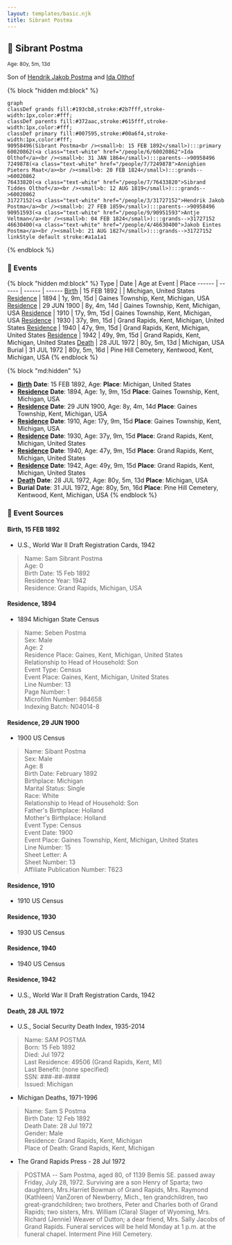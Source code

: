 ```yaml
---
layout: templates/basic.njk
title: Sibrant Postma
---
```

## 🔵 Sibrant Postma
<small>Age: 80y, 5m, 13d</small>

Son of [Hendrik Jakob Postma](/people/3/31727152) and [Ida Olthof](/people/6/60020862)

{% block "hidden md:block" %}
```mermaid
graph
classDef grands fill:#193cb8,stroke:#2b7fff,stroke-width:1px,color:#fff;
classDef parents fill:#372aac,stroke:#615fff,stroke-width:1px,color:#fff;
classDef primary fill:#007595,stroke:#00a6f4,stroke-width:1px,color:#fff;
90958496(Sibrant Postma<br /><small>b: 15 FEB 1892</small>):::primary
60020862(<a class="text-white" href="/people/6/60020862">Ida Olthof</a><br /><small>b: 31 JAN 1864</small>):::parents-->90958496
7249878(<a class="text-white" href="/people/7/7249878">Annighien Pieters Maat</a><br /><small>b: 20 FEB 1824</small>):::grands-->60020862
76433820(<a class="text-white" href="/people/7/76433820">Sibrand Tiddes Olthof</a><br /><small>b: 12 AUG 1819</small>):::grands-->60020862
31727152(<a class="text-white" href="/people/3/31727152">Hendrik Jakob Postma</a><br /><small>b: 27 FEB 1859</small>):::parents-->90958496
90951593(<a class="text-white" href="/people/9/90951593">Antje Veltman</a><br /><small>b: 04 FEB 1824</small>):::grands-->31727152
46630400(<a class="text-white" href="/people/4/46630400">Jakob Eintes Postma</a><br /><small>b: 21 AUG 1827</small>):::grands-->31727152
linkStyle default stroke:#a1a1a1
```
{% endblock %}

### 📆 Events

{% block "hidden md:block" %}
Type | Date | Age at Event | Place
------ | ------ | ------ | ------
[Birth](#event-event-3) | 15 FEB 1892 |  | Michigan, United States
[Residence](#event-event-0) | 1894 | 1y, 9m, 15d | Gaines Township, Kent, Michigan, USA
[Residence](#event-event-1) | 29 JUN 1900 | 8y, 4m, 14d | Gaines Township, Kent, Michigan, USA
[Residence](#event-event-2) | 1910 | 17y, 9m, 15d | Gaines Township, Kent, Michigan, USA
[Residence](#event-event-3) | 1930 | 37y, 9m, 15d | Grand Rapids, Kent, Michigan, United States
[Residence](#event-event-4) | 1940 | 47y, 9m, 15d | Grand Rapids, Kent, Michigan, United States
[Residence](#event-event-5) | 1942 | 49y, 9m, 15d | Grand Rapids, Kent, Michigan, United States
[Death](#event-event-10) | 28 JUL 1972 | 80y, 5m, 13d | Michigan, USA
Burial | 31 JUL 1972 | 80y, 5m, 16d | Pine Hill Cemetery, Kentwood, Kent, Michigan, USA
{% endblock %}

{% block "md:hidden" %}
- **[Birth](#event-event-3)**
**Date**: 15 FEB 1892, Age:
**Place**: Michigan, United States
- **[Residence](#event-event-0)**
**Date**: 1894, Age: 1y, 9m, 15d
**Place**: Gaines Township, Kent, Michigan, USA
- **[Residence](#event-event-1)**
**Date**: 29 JUN 1900, Age: 8y, 4m, 14d
**Place**: Gaines Township, Kent, Michigan, USA
- **[Residence](#event-event-2)**
**Date**: 1910, Age: 17y, 9m, 15d
**Place**: Gaines Township, Kent, Michigan, USA
- **[Residence](#event-event-3)**
**Date**: 1930, Age: 37y, 9m, 15d
**Place**: Grand Rapids, Kent, Michigan, United States
- **[Residence](#event-event-4)**
**Date**: 1940, Age: 47y, 9m, 15d
**Place**: Grand Rapids, Kent, Michigan, United States
- **[Residence](#event-event-5)**
**Date**: 1942, Age: 49y, 9m, 15d
**Place**: Grand Rapids, Kent, Michigan, United States
- **[Death](#event-event-10)**
**Date**: 28 JUL 1972, Age: 80y, 5m, 13d
**Place**: Michigan, USA
- **Burial**
**Date**: 31 JUL 1972, Age: 80y, 5m, 16d
**Place**: Pine Hill Cemetery, Kentwood, Kent, Michigan, USA
{% endblock %}

### 📰 Event Sources

#### <a id="event-event-3"></a> Birth, 15 FEB 1892
* U.S., World War II Draft Registration Cards, 1942
>   
  > Name: Sam Sibrant Postma  
  > Age: 0  
  > Birth Date: 15 Feb 1892  
  > Residence Year: 1942  
  > Residence: Grand Rapids, Michigan, USA

#### <a id="event-event-0"></a> Residence, 1894
* 1894 Michigan State Census
>   
  > Name: Seben Postma  
  > Sex: Male  
  > Age: 2  
  > Residence Place: Gaines, Kent, Michigan, United States  
  > Relationship to Head of Household: Son  
  > Event Type: Census  
  > Event Place: Gaines, Kent, Michigan, United States  
  > Line Number: 13  
  > Page Number: 1  
  > Microfilm Number: 984658  
  > Indexing Batch: N04014-8

#### <a id="event-event-1"></a> Residence, 29 JUN 1900
* 1900 US Census
>   
  > Name: Sibant Postma  
  > Sex: Male  
  > Age: 8  
  > Birth Date: February 1892  
  > Birthplace: Michigan  
  > Marital Status: Single  
  > Race: White  
  > Relationship to Head of Household: Son  
  > Father's Birthplace: Holland  
  > Mother's Birthplace: Holland  
  > Event Type: Census  
  > Event Date: 1900  
  > Event Place: Gaines Township, Kent, Michigan, United States  
  > Line Number: 15  
  > Sheet Letter: A  
  > Sheet Number: 13  
  > Affiliate Publication Number: T623

#### <a id="event-event-2"></a> Residence, 1910
* 1910 US Census

#### <a id="event-event-3"></a> Residence, 1930
* 1930 US Census

#### <a id="event-event-4"></a> Residence, 1940
* 1940 US Census

#### <a id="event-event-5"></a> Residence, 1942
* U.S., World War II Draft Registration Cards, 1942

#### <a id="event-event-10"></a> Death, 28 JUL 1972
* U.S., Social Security Death Index, 1935-2014
>   
  > Name: SAM POSTMA  
  > Born: 15 Feb 1892  
  > Died: Jul 1972  
  > Last Residence: 49506 (Grand Rapids, Kent, MI)  
  > Last Benefit: (none specified)  
  > SSN: ###-##-####  
  > Issued: Michigan
* Michigan Deaths, 1971-1996
>   
  > Name: Sam S Postma  
  > Birth Date: 12 Feb 1892  
  > Death Date: 28 Jul 1972  
  > Gender: Male  
  > Residence: Grand Rapids, Kent, Michigan  
  > Place of Death: Grand Rapids, Kent, Michigan
* The Grand Rapids Press  - 28 Jul 1972
>   
  > POSTMA -- Sam Postma, aged 80, of 1139 Bemis SE. passed away Friday, July 28, 1972. Surviving are a son Henry of Sparta; two daughters, Mrs.Harriet Bowman of Grand Rapids, Mrs. Raymond (Kathleen) VanZoren of Newberry, Mich., ten grandchildren, two great-grandchildren; two brothers, Peter and Charles both of Grand Rapids; two sisters, Mrs. William (Clara) Slager of Wyoming, Mrs. Richard (Jennie) Weaver of Dutton; a dear friend, Mrs. Sally Jacobs of Grand Rapids. Funeral services will be held Monday at 1 p.m. at the funeral chapel. Interment Pine Hill Cemetery.
